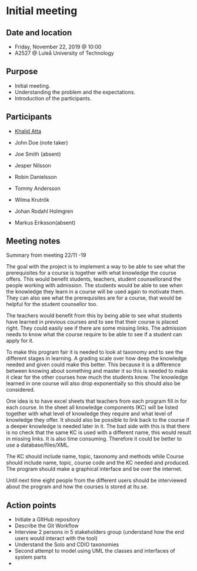 # Initial meeting

## Date and location
- Friday, November 22, 2019 @ 10:00
- A2527 @ Luleå University of Technology

## Purpose
- Initial meeting.
- Understanding the problem and the expectations.
- Introduction of the participants.

## Participants
- [Khalid Atta](https://www.ltu.se/staff/k/khaatt-1.64527?l=en)
- John Doe (note taker)
- Joe Smith (absent)

- Jesper Nilsson
- Robin Danielsson 
- Tommy Andersson
- Wilma Krutrök
- Johan Rodahl Holmgren
- Markus Eriksson(absent)

## Meeting notes
 Summary from meeting 22/11 -19
 
The goal with the project is to implement a way to be able to see what the prerequisites for a course is together with what knowledge the course offers. This would benefit students, teachers, student counsellor ​and the people working with admission. The students would be able to see when the knowledge they learn in a course will be used again to motivate them. They can also see what the prerequisites are for a course, that would be helpful for the student counsellor too.

The teachers would benefit from this by being able to see what students have learned in previous courses and to see that their course is placed right. They could easily see if there are some missing links. The admission needs to know what the course require to be able to see if a student can apply for it.

To make this program fair it is needed to look at taxonomy and to see the different stages in learning. A grading scale over how deep the knowledge needed and given could make this better. This because it is a difference between knowing about something and master it so this is needed to make it clear for the other courses how much the students know. The knowledge learned in one course will also drop exponentially so this should also be considered.

One idea is to have excel sheets that teachers from each program fill in for each course. In the sheet all knowledge components (KC) will be listed together with what level of knowledge they require and what level of knowledge they offer. It should also be possible to link back to the course if a deeper knowledge is needed later in it. The bad side with this is that there is no check that the same KC is used with a different name, this would result in missing links. It is also time consuming. Therefore it could be better to use a database/files/XML.

The KC should include name, topic, taxonomy and methods while Course should include name, topic, course code and the KC needed and produced. The program should make a graphical interface and be over the internet.

Until next time eight people from the different users should be interviewed about the program and how the courses is stored at ltu.se.

## Action points
- Initiate a GItHub repository
- Describe the Git Workflow
- Interview 2 persons in 5 stakeholders group (understand how the end users would interact with the tool)
- Understand the Solo and CDIO taxonomies
- Second attempt to model using UML the classes and interfaces of system parts
- 
